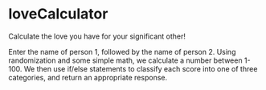 # loveCalculator
Calculate the love you have for your significant other!

Enter the name of person 1, followed by the name of person 2.
Using randomization and some simple math, we calculate a number between 1-100.
We then use if/else statements to classify each score into one of three categories, and return an appropriate response.
